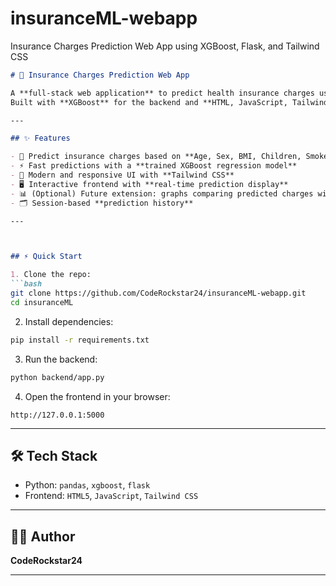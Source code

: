 # insuranceML-webapp
Insurance Charges Prediction Web App using XGBoost, Flask, and Tailwind CSS


```markdown
# 🚀 Insurance Charges Prediction Web App

A **full-stack web application** to predict health insurance charges using **Machine Learning**.  
Built with **XGBoost** for the backend and **HTML, JavaScript, Tailwind CSS** for a responsive, interactive frontend.

---

## ✨ Features

- 🧾 Predict insurance charges based on **Age, Sex, BMI, Children, Smoker, Region**  
- ⚡ Fast predictions with a **trained XGBoost regression model**  
- 🎨 Modern and responsive UI with **Tailwind CSS**  
- 🖥️ Interactive frontend with **real-time prediction display**  
- 📊 (Optional) Future extension: graphs comparing predicted charges with averages  
- 🗂️ Session-based **prediction history**  

---



## ⚡ Quick Start

1. Clone the repo:  
```bash
git clone https://github.com/CodeRockstar24/insuranceML-webapp.git
cd insuranceML
````

2. Install dependencies:

```bash
pip install -r requirements.txt
```

3. Run the backend:

```bash
python backend/app.py
```

4. Open the frontend in your browser:

```
http://127.0.0.1:5000
```

---

## 🛠️ Tech Stack

* Python: `pandas`, `xgboost`, `flask`
* Frontend: `HTML5`, `JavaScript`, `Tailwind CSS`

---

## 👨‍💻 Author

**CodeRockstar24**


---

